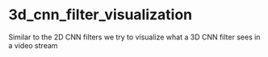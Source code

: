 # 3d_cnn_filter_visualization
Similar to the 2D CNN filters we try to visualize what a 3D CNN filter sees in a video stream
